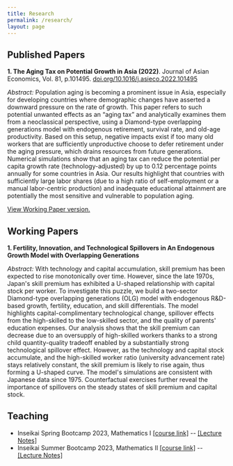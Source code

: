 ```yaml
---
title: Research
permalink: /research/
layout: page
---
```


## Published Papers

**1. The Aging Tax on Potential Growth in Asia (2022)**. Journal of Asian Economics, Vol. 81, p.101495. [doi.org/10.1016/j.asieco.2022.101495](https://doi.org/10.1016/j.asieco.2022.101495)

*Abstract:* Population aging is becoming a prominent issue in Asia, especially for developing countries where demographic changes have asserted a downward pressure on the rate of growth. This paper refers to such potential unwanted effects as an “aging tax” and analytically examines them from a neoclassical perspective, using a Diamond-type overlapping generations model with endogenous retirement, survival rate, and old-age productivity. Based on this setup, negative impacts exist if too many old workers that are sufficiently unproductive choose to defer retirement under the aging pressure, which drains resources from future generations. Numerical simulations show that an aging tax can reduce the potential per capita growth rate (technology-adjusted) by up to 0.12 percentage points annually for some countries in Asia. Our results highlight that countries with sufficiently large labor shares (due to a high ratio of self-employment or a manual labor-centric production) and inadequate educational attainment are potentially the most sensitive and vulnerable to population aging.

[View Working Paper version.](https://docs.google.com/viewer?url=https://www2.econ.tohoku.ac.jp/~PDesign/dp/TUPD-2022-002.pdf)

## Working Papers

**1. Fertility, Innovation, and Technological Spillovers in An Endogenous Growth Model with Overlapping Generations**

*Abstract:* With technology and capital accumulation, skill premium has been expected to rise monotonically over time. However, since the late 1970s, Japan's skill premium has exhibited a U-shaped relationship with capital stock per worker. To investigate this puzzle, we build a two-sector Diamond-type overlapping generations (OLG) model with endogenous R\&D-based growth, fertility, education, and skill differentials. The model highlights capital-complimentary technological change, spillover effects from the high-skilled to the low-skilled sector, and the quality of parents' education expenses. Our analysis shows that the skill premium can decrease due to an oversupply of high-skilled workers thanks to a strong child quantity-quality tradeoff enabled by a substantially strong technological spillover effect. However, as the technology and capital stock accumulate, and the high-skilled worker ratio (university advancement rate) stays relatively constant, the skill premium is likely to rise again, thus forming a U-shaped curve. The model's simulations are consistent with Japanese data since 1975. Counterfactual exercises further reveal the importance of spillovers on the steady states of skill premium and capital stock.

<!-- **2. Employment Protection, Innovation, and Growth**

**3. Parasite Singles in a Growth Model of Fertility, Education and Labor Choice**

**4. Aggregate Productivity Growth in Vietnam: The Gain From Trade.**

Using the APO data and ADB's Input-Output Table recorded from 2007-2020, I identify and decompose Vietnamese Aggregate Productivity Growth (APG) into Technical Efficiency, Inputs Reallocation Efficiency, and Trade Efficiency. The goal is to see how much trade liberation contributes to economic growth. The prototype version (without trade) was implemented here: [[Rpub]](https://rpubs.com/thanhqtran/775009) -->


## Teaching

- Inseikai Spring Bootcamp 2023, Mathematics I [[course link]](https://github.com/thanhqtran/tohoku_bootcamp/tree/main/spring2023) -- [[Lecture Notes]](https://docs.google.com/viewer?url=https://raw.githubusercontent.com/thanhqtran/tohoku_bootcamp/main/spring2023/math/main.pdf)
- Inseikai Summer Bootcamp 2023, Mathematics II [[course link]](https://github.com/thanhqtran/tohoku_bootcamp/tree/main/summer2023) -- [[Lecture Notes]](https://docs.google.com/viewer?url=https://raw.githubusercontent.com/thanhqtran/tohoku_bootcamp/main/summer2023/math/summer_math.pdf)

<!-- ## Misc.

- [Elsevier's Call for Papers](https://www.sciencedirect.com/browse/calls-for-papers?subject=economics-and-econometrics)
- [Useful Links](https://thanhqtran.github.io/useful-links/)
- [Economics Journal Ranking](https://thanhqtran.github.io/journal-raking/) -->